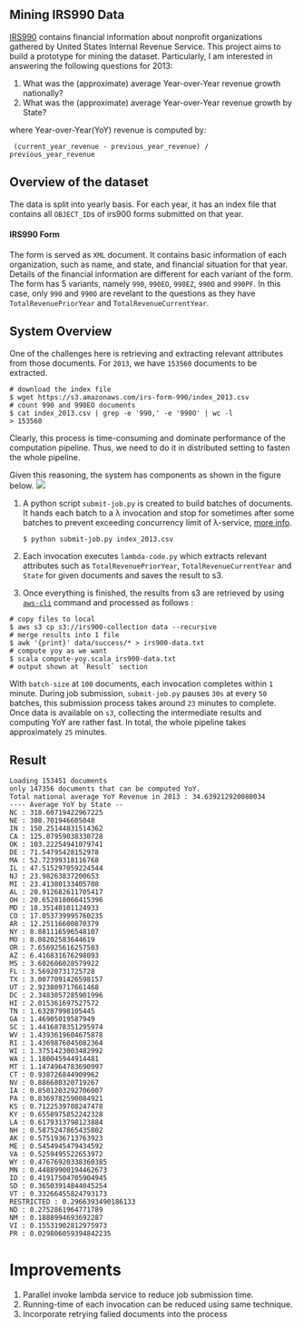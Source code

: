## Mining IRS990 Data

[IRS990](https://aws.amazon.com/public-datasets/irs-990/) contains financial information about nonprofit organizations gathered by United States Internal Revenue Service. This project aims to build a prototype for mining the dataset. Particularly, I am interested in answering the following questions for 2013:

1. What was the (approximate) average Year-over-Year revenue growth nationally?
2. What was the (approximate) average Year-over-Year revenue growth by State?

where Year-over-Year(YoY) revenue is computed by:
```
 (current_year_revenue - previous_year_revenue) /  previous_year_revenue
```

## Overview of the dataset
The data is split into yearly basis. For each year, it has an index file that contains all `OBJECT_ID`s of irs900 forms submitted on that year.

#### IRS990 Form
The form is served as `XML` document. It contains basic information of each organization, such as name, and state, and financial situation for that year. Details of the financial information are different for each variant of the form. The form has  5 variants, namely `990`, `990EO`, `990EZ`, `990O` and `990PF`. In this case, only `990` and `990O` are revelant to the questions as they have `TotalRevenuePriorYear` and `TotalRevenueCurrentYear`.

## System Overview
One of the challenges here is retrieving and extracting relevant attributes from those documents. For `2013`, we have `153560` documents to be extracted.
```
# download the index file
$ wget https://s3.amazonaws.com/irs-form-990/index_2013.csv
# count 990 and 990EO documents 
$ cat index_2013.csv | grep -e '990,' -e '990O' | wc -l
> 153560
```
Clearly, this process is time-consuming and dominate performance of the computation pipeline. Thus, we need to do it in distributed setting to fasten the whole pipeline.

Given this reasoning, the system has components as shown in the figure below.
![](http://i.imgur.com/Sm6bzOd.png)

1. A python script `submit-job.py` is created to build batches of documents. It hands each batch to a λ invocation and stop for sometimes after some batches to prevent exceeding concurrency limit of λ-service, [more info](http://docs.aws.amazon.com/lambda/latest/dg/concurrent-executions.html).

    ```
    $ python submit-job.py index_2013.csv
    ```

2. Each invocation executes `lambda-code.py` which extracts relevant attributes such as `TotalRevenuePriorYear`, `TotalRevenueCurrentYear` and `State` for given documents and saves the result to s3.
3. Once everything is finished, the results from s3 are retrieved by using [`aws-cli`](https://aws.amazon.com/cli/) command and processed as  follows :
```
# copy files to local
$ aws s3 cp s3://irs900-collection data --recursive
# merge results into 1 file
$ awk '{print}' data/success/* > irs900-data.txt
# compute yoy as we want
$ scala compute-yoy.scala irs900-data.txt
# output shown at `Result` section
```
With `batch-size` at `100` documents, each invocation completes within `1` minute. During job submission, `submit-job.py` pauses  `30s` at every `50` batches, this submission process takes around `23` minutes to complete. Once data is available on `s3`, collecting the intermediate results and computing YoY are rather fast. In total, the whole pipeline takes approximately `25` minutes.

## Result
```
Loading 153451 documents
only 147356 documents that can be computed YoY.
Total national average YoY Revenue in 2013 : 34.639212920080034
---- Average YoY by State --
NC : 318.60719422967225
NE : 308.701946605048
IN : 150.25144831514362
CA : 125.07959038330728
OK : 103.22254941079741
DE : 71.54795428152978
MA : 52.72399318116768
IL : 47.515297059224544
NJ : 23.98263837200653
MI : 23.41380133405708
AL : 20.912682611705417
OH : 20.652818066415396
MD : 18.35140101124933
CO : 17.053739995760235
AR : 12.25116600870379
NY : 8.881116596548107
MO : 8.08202583644619
OR : 7.656925616257503
AZ : 6.416831676298093
MS : 3.602606028579922
FL : 3.56920731725728
TX : 3.0077091426598157
UT : 2.923809717661468
DC : 2.3483057285901996
HI : 2.015361697527572
TN : 1.63287998105445
GA : 1.46905019587949
SC : 1.4416878351295974
WV : 1.4393619604675878
RI : 1.4369876045082364
WI : 1.3751423003482992
WA : 1.180045944914481
MT : 1.1474964783690997
CT : 0.938726844909962
NV : 0.886680320719267
IA : 0.8501203292706007
PA : 0.8369782590084921
KS : 0.7122539708247478
KY : 0.6558975852242328
LA : 0.6179313798123884
NH : 0.5875247865435802
AK : 0.5751936713763923
ME : 0.5454945479434592
VA : 0.5259495522653972
WY : 0.47676920338360385
MN : 0.44889900194462673
ID : 0.41917504705904945
SD : 0.36503914844045254
VT : 0.33266455824793173
RESTRICTED : 0.2966393490186133
ND : 0.2752861964771789
NM : 0.1888994693692287
VI : 0.15531902812975973
PR : 0.029806059394842235
```

# Improvements
1. Parallel invoke lambda service to reduce job submission time.
2. Running-time of each invocation can be reduced using same technique.
3. Incorporate retrying falied documents into the process
